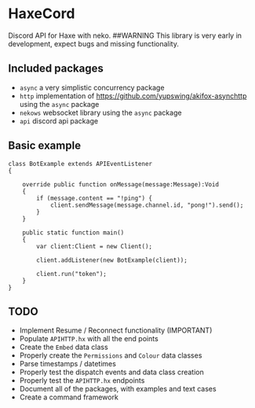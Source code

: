 # HaxeCord
Discord API for Haxe with neko.
##WARNING
This library is very early in development, expect bugs and missing functionality.

## Included packages
  - `async` a very simplistic concurrency package
  - `http` implementation of https://github.com/yupswing/akifox-asynchttp using the `async` package
  - `nekows` websocket library using the `async` package
  - `api` discord api package


## Basic example
    class BotExample extends APIEventListener
    {
	
	    override public function onMessage(message:Message):Void 
	    {
            if (message.content == "!ping") {
                client.sendMessage(message.channel.id, "pong!").send();
            }
        }

        public static function main() 
        {
            var client:Client = new Client();
		
            client.addListener(new BotExample(client));
		
            client.run("token");
        }
    }

## TODO
  - Implement Resume / Reconnect functionality (IMPORTANT)
  - Populate `APIHTTP.hx` with all the end points
  - Create the `Embed` data class
  - Properly create the `Permissions` and `Colour` data classes
  - Parse timestamps / datetimes
  - Properly test the dispatch events and data class creation
  - Properly test the `APIHTTP.hx` endpoints
  - Document all of the packages, with examples and text cases
  - Create a command framework

